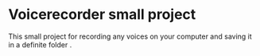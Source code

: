 # Voicerecorder small project
This small project for recording any voices on your computer
and saving it in a definite folder .

